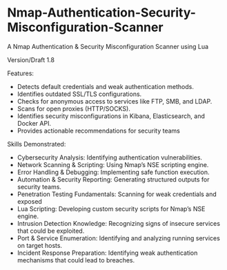 # Nmap-Authentication-Security-Misconfiguration-Scanner
A Nmap Authentication &amp; Security Misconfiguration Scanner using Lua 


Version/Draft 1.8

Features:
- Detects default credentials and weak authentication methods.
- Identifies outdated SSL/TLS configurations.
- Checks for anonymous access to services like FTP, SMB, and LDAP.
- Scans for open proxies (HTTP/SOCKS).
- Identifies security misconfigurations in Kibana, Elasticsearch, and Docker API.
- Provides actionable recommendations for security teams

Skills Demonstrated: 
- Cybersecurity Analysis: Identifying authentication vulnerabilities.
- Network Scanning & Scripting: Using Nmap’s NSE scripting engine.
- Error Handling & Debugging: Implementing safe function execution.
- Automation & Security Reporting: Generating structured outputs for security teams.
- Penetration Testing Fundamentals: Scanning for weak credentials and exposed
- Lua Scripting: Developing custom security scripts for Nmap’s NSE engine.
- Intrusion Detection Knowledge: Recognizing signs of insecure services that could be exploited.
- Port & Service Enumeration: Identifying and analyzing running services on target hosts.
- Incident Response Preparation: Identifying weak authentication mechanisms that could lead to breaches.



  

